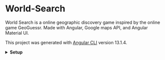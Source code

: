 # World-Search

World Search is a online geographic discovery game inspired by the online game GeoGuessr. Made with Angular, Google maps API, and Angular Material UI.  

This project was generated with [Angular CLI](https://github.com/angular/angular-cli) version 13.1.4.

<details>
  
  <summary><strong>Setup</strong></summary>

  ## Development server

  Run `ng serve` for a dev server. Navigate to `http://localhost:4200/`. The app will automatically reload if you change any of the source files.

  ## Code scaffolding

  Run `ng generate component component-name` to generate a new component. You can also use `ng generate directive|pipe|service|class|guard|interface|enum|module`.

  ## Build

  Run `ng build --output-path docs --base-href /world-search/` to build the project. The build artifacts will be stored in the `docs/` directory.

  ## Running unit tests

  Run `ng test` to execute the unit tests via [Karma](https://karma-runner.github.io).

  ## Running end-to-end tests

  Run `ng e2e` to execute the end-to-end tests via a platform of your choice. To use this command, you need to first add a package that implements end-to-end testing capabilities.

  ## Further help

  To get more help on the Angular CLI use `ng help` or go check out the [Angular CLI Overview and Command Reference](https://angular.io/cli) page.
  
</details>
